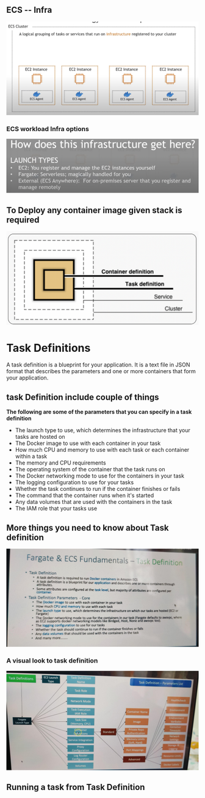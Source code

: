 ## ECS -- Infra 

<img src="images/infra.png">

### ECS workload Infra options 

<img src="images/opt.png">

## To Deploy any container image given stack is required 

<img src="images/stack.png">


# Task Definitions 

<p>
A task definition is a blueprint for your application. It is a text file in JSON format that describes the parameters and one or more containers that form your application.
</p>

## task Definition include couple of things 

<b>The following are some of the parameters that you can specify in a task definition </b>

- The launch type to use, which determines the infrastructure that your tasks are hosted on
- The Docker image to use with each container in your task
- How much CPU and memory to use with each task or each container within a task
- The memory and CPU requirements
- The operating system of the container that the task runs on
- The Docker networking mode to use for the containers in your task
- The logging configuration to use for your tasks
- Whether the task continues to run if the container finishes or fails
- The command that the container runs when it's started
- Any data volumes that are used with the containers in the task
- The IAM role that your tasks use

## More things you need to know about Task definition

<img src="images/taskdef.jpeg">

### A visual look to task definition 

<img src="images/taskdef2.jpeg">

## Running a task from Task Definition 



